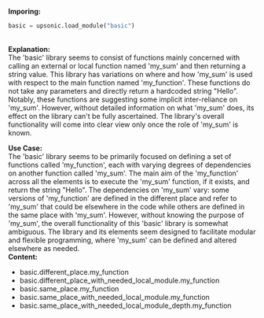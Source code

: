 <b class="custom_code_highlight_green">Imporing:</b><br>
```python
basic = upsonic.load_module("basic")
```
<br><b class="custom_code_highlight_green">Explanation:</b><br>The 'basic' library seems to consist of functions mainly concerned with calling an external or local function named 'my_sum' and then returning a string value. This library has variations on where and how 'my_sum' is used with respect to the main function named 'my_function'. These functions do not take any parameters and directly return a hardcoded string "Hello". Notably, these functions are suggesting some implicit inter-reliance on 'my_sum'. However, without detailed information on what 'my_sum' does, its effect on the library can't be fully ascertained. The library's overall functionality will come into clear view only once the role of 'my_sum' is known.

<b class="custom_code_highlight_green">Use Case:</b><br>The 'basic' library seems to be primarily focused on defining a set of functions called 'my_function', each with varying degrees of dependencies on another function called 'my_sum'. The main aim of the 'my_function' across all the elements is to execute the 'my_sum' function, if it exists, and return the string "Hello". The dependencies on 'my_sum' vary: some versions of 'my_function' are defined in the different place and refer to 'my_sum' that could be elsewhere in the code while others are defined in the same place with 'my_sum'. However, without knowing the purpose of 'my_sum', the overall functionality of this 'basic' library is somewhat ambiguous. The library and its elements seem designed to facilitate modular and flexible programming, where 'my_sum' can be defined and altered elsewhere as needed.
<br><b class="custom_code_highlight_green">Content:</b><br>
  - basic.different_place.my_function
  - basic.different_place_with_needed_local_module.my_function
  - basic.same_place.my_function
  - basic.same_place_with_needed_local_module.my_function
  - basic.same_place_with_needed_local_module_depth.my_function
